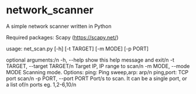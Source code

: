# network_scanner
A simple network scanner written in Python

Required packages: Scapy (https://scapy.net/)

usage: net_scan.py [-h] [-t TARGET] [-m MODE] [-p PORT]

optional arguments:/n
  -h, --help            show this help message and exit/n
  -t TARGET, --target TARGET/n
                        Target IP, IP range to scan/n
  -m MODE, --mode MODE  Scanning mode. Options: ping: Ping sweep,arp: arp/n
                        ping,port: TCP port scan/n
  -p PORT, --port PORT  Port/s to scan. It can be a single port, or a list of/n
                        ports eg. 1,2-6,10/n
